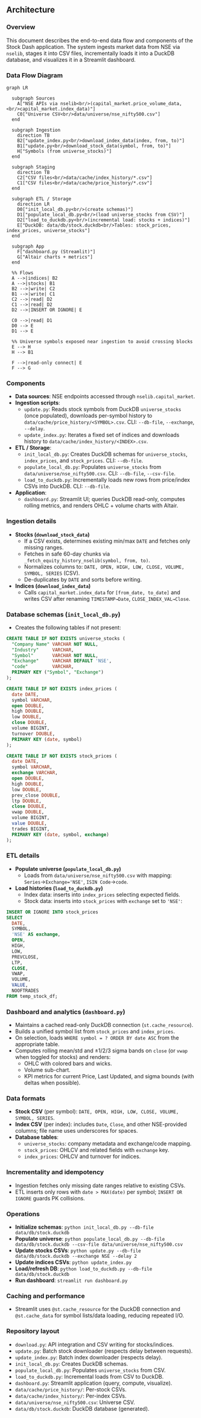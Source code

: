 ## Architecture

### Overview
This document describes the end-to-end data flow and components of the Stock Dash application. The system ingests market data from NSE via `nselib`, stages it into CSV files, incrementally loads it into a DuckDB database, and visualizes it in a Streamlit dashboard.

### Data Flow Diagram
```mermaid
graph LR

  subgraph Sources
    A["NSE APIs via nselib<br/>(capital_market.price_volume_data,<br/>capital_market.index_data)"]
    C0["Universe CSV<br/>data/universe/nse_nifty500.csv"]
  end

  subgraph Ingestion
    direction TB
    B2["update_index.py<br/>download_index_data(index, from, to)"]
    B1["update.py<br/>download_stock_data(symbol, from, to)"]
    H["Symbols (from universe_stocks)"]
  end

  subgraph Staging
    direction TB
    C2["CSV files<br/>data/cache/index_history/*.csv"]
    C1["CSV files<br/>data/cache/price_history/*.csv"]
  end

  subgraph ETL / Storage
    direction LR
    D0["init_local_db.py<br/>(create schemas)"]
    D1["populate_local_db.py<br/>(load universe_stocks from CSV)"]
    D2["load_to_duckdb.py<br/>(incremental load: stocks + indices)"]
    E["DuckDB: data/db/stock.duckdb<br/>Tables: stock_prices, index_prices, universe_stocks"]
  end

  subgraph App
    F["dashboard.py (Streamlit)"]
    G["Altair charts + metrics"]
  end

  %% Flows
  A -->|indices| B2
  A -->|stocks| B1
  B2 -->|write| C2
  B1 -->|write| C1
  C2 -->|read| D2
  C1 -->|read| D2
  D2 -->|INSERT OR IGNORE| E

  C0 -->|read| D1
  D0 --> E
  D1 --> E

  %% Universe symbols exposed near ingestion to avoid crossing blocks
  E --> H
  H --> B1

  F -->|read-only connect| E
  F --> G
```

### Components
- **Data sources**: NSE endpoints accessed through `nselib.capital_market`.
- **Ingestion scripts**:
  - `update.py`: Reads stock symbols from DuckDB `universe_stocks` (once populated), downloads per-symbol history to `data/cache/price_history/<SYMBOL>.csv`. CLI: `--db-file`, `--exchange`, `--delay`.
  - `update_index.py`: Iterates a fixed set of indices and downloads history to `data/cache/index_history/<INDEX>.csv`.
- **ETL / Storage**:
  - `init_local_db.py`: Creates DuckDB schemas for `universe_stocks`, `index_prices`, and `stock_prices`. CLI: `--db-file`.
  - `populate_local_db.py`: Populates `universe_stocks` from `data/universe/nse_nifty500.csv`. CLI: `--db-file`, `--csv-file`.
  - `load_to_duckdb.py`: Incrementally loads new rows from price/index CSVs into DuckDB. CLI: `--db-file`.
- **Application**:
  - `dashboard.py`: Streamlit UI; queries DuckDB read-only, computes rolling metrics, and renders OHLC + volume charts with Altair.

### Ingestion details
- **Stocks (`download_stock_data`)**
  - If a CSV exists, determines existing min/max `DATE` and fetches only missing ranges.
  - Fetches in safe 60-day chunks via `_fetch_equity_history_nselib(symbol, from, to)`.
  - Normalizes columns to: `DATE, OPEN, HIGH, LOW, CLOSE, VOLUME, SYMBOL, SERIES` (CSV).
  - De-duplicates by `DATE` and sorts before writing.
- **Indices (`download_index_data`)**
  - Calls `capital_market.index_data` for `[from_date, to_date]` and writes CSV after renaming `TIMESTAMP→Date`, `CLOSE_INDEX_VAL→Close`.

### Database schemas (`init_local_db.py`)
- Creates the following tables if not present:
```sql
CREATE TABLE IF NOT EXISTS universe_stocks (
  "Company Name" VARCHAR NOT NULL,
  "Industry"     VARCHAR,
  "Symbol"       VARCHAR NOT NULL,
  "Exchange"     VARCHAR DEFAULT 'NSE',
  "code"         VARCHAR,
  PRIMARY KEY ("Symbol", "Exchange")
);

CREATE TABLE IF NOT EXISTS index_prices (
  date DATE,
  symbol VARCHAR,
  open DOUBLE,
  high DOUBLE,
  low DOUBLE,
  close DOUBLE,
  volume BIGINT,
  turnover DOUBLE,
  PRIMARY KEY (date, symbol)
);

CREATE TABLE IF NOT EXISTS stock_prices (
  date DATE,
  symbol VARCHAR,
  exchange VARCHAR,
  open DOUBLE,
  high DOUBLE,
  low DOUBLE,
  prev_close DOUBLE,
  ltp DOUBLE,
  close DOUBLE,
  vwap DOUBLE,
  volume BIGINT,
  value DOUBLE,
  trades BIGINT,
  PRIMARY KEY (date, symbol, exchange)
);
```

### ETL details
- **Populate universe (`populate_local_db.py`)**
  - Loads from `data/universe/nse_nifty500.csv` with mapping: `Series`→`Exchange='NSE'`, `ISIN Code`→`code`.
- **Load histories (`load_to_duckdb.py`)**
  - Index data: inserts into `index_prices` selecting expected fields.
  - Stock data: inserts into `stock_prices` with `exchange` set to `'NSE'`:
```sql
INSERT OR IGNORE INTO stock_prices
SELECT
  DATE,
  SYMBOL,
  'NSE' AS exchange,
  OPEN,
  HIGH,
  LOW,
  PREVCLOSE,
  LTP,
  CLOSE,
  VWAP,
  VOLUME,
  VALUE,
  NOOFTRADES
FROM temp_stock_df;
```

### Dashboard and analytics (`dashboard.py`)
- Maintains a cached read-only DuckDB connection (`st.cache_resource`).
- Builds a unified symbol list from `stock_prices` and `index_prices`.
- On selection, loads `WHERE symbol = ? ORDER BY date ASC` from the appropriate table.
- Computes rolling mean/std and ±1/2/3 sigma bands on `close` (or `vwap` when toggled for stocks) and renders:
  - OHLC with colored bars and wicks.
  - Volume sub-chart.
  - KPI metrics for current Price, Last Updated, and sigma bounds (with deltas when possible).

### Data formats
- **Stock CSV** (per symbol): `DATE, OPEN, HIGH, LOW, CLOSE, VOLUME, SYMBOL, SERIES`.
- **Index CSV** (per index): includes `Date`, `Close`, and other NSE-provided columns; file name uses underscores for spaces.
- **Database tables**:
  - `universe_stocks`: company metadata and exchange/code mapping.
  - `stock_prices`: OHLCV and related fields with `exchange` key.
  - `index_prices`: OHLCV and turnover for indices.

### Incrementality and idempotency
- Ingestion fetches only missing date ranges relative to existing CSVs.
- ETL inserts only rows with `date > MAX(date)` per symbol; `INSERT OR IGNORE` guards PK collisions.

### Operations
- **Initialize schemas**: `python init_local_db.py --db-file data/db/stock.duckdb`
- **Populate universe**: `python populate_local_db.py --db-file data/db/stock.duckdb --csv-file data/universe/nse_nifty500.csv`
- **Update stocks CSVs**: `python update.py --db-file data/db/stock.duckdb --exchange NSE --delay 2`
- **Update indices CSVs**: `python update_index.py`
- **Load/refresh DB**: `python load_to_duckdb.py --db-file data/db/stock.duckdb`
- **Run dashboard**: `streamlit run dashboard.py`

### Caching and performance
- Streamlit uses `@st.cache_resource` for the DuckDB connection and `@st.cache_data` for symbol lists/data loading, reducing repeated I/O.

### Repository layout
- `download.py`: API integration and CSV writing for stocks/indices.
- `update.py`: Batch stock downloader (respects delay between requests).
- `update_index.py`: Batch index downloader (respects delay).
- `init_local_db.py`: Creates DuckDB schemas.
- `populate_local_db.py`: Populates `universe_stocks` from CSV.
- `load_to_duckdb.py`: Incremental loads from CSV to DuckDB.
- `dashboard.py`: Streamlit application (query, compute, visualize).
- `data/cache/price_history/`: Per-stock CSVs.
- `data/cache/index_history/`: Per-index CSVs.
- `data/universe/nse_nifty500.csv`: Universe CSV.
- `data/db/stock.duckdb`: DuckDB database (generated). 